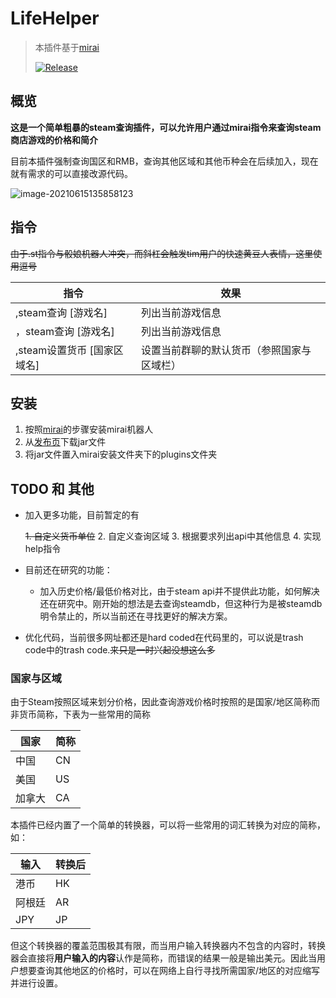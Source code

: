 # LifeHelper

> 本插件基于[mirai](https://github.com/mamoe/mirai-console)
>
> [![Release](https://img.shields.io/badge/release-v0.1--pre-green)](https://img.shields.io/badge/release-v0.1--pre-green)





## 概览

**这是一个简单粗暴的steam查询插件，可以允许用户通过mirai指令来查询steam商店游戏的价格和简介**



目前本插件强制查询国区和RMB，查询其他区域和其他币种会在后续加入，现在就有需求的可以直接改源代码。

![image-20210615135858123](i1.png)






## 指令

~~由于.st指令与骰娘机器人冲突，而斜杠会触发tim用户的快速黄豆人表情，这里使用逗号~~

| 指令                | 效果             |
| ------------------- | ---------------- |
| ,steam查询  [游戏名] | 列出当前游戏信息 |
| ，steam查询 [游戏名] | 列出当前游戏信息 |
| ,steam设置货币 [国家区域名] | 设置当前群聊的默认货币（参照国家与区域栏） |

##### 



## 安装

1. 按照[mirai](https://github.com/mamoe/mirai-console)的步骤安装mirai机器人
2. 从[发布页](https://github.com/Pmx990/Mirai-Steam-Plugin/releases/tag/v0.1)下载jar文件
3. 将jar文件置入mirai安装文件夹下的plugins文件夹



## TODO 和 其他

* 加入更多功能，目前暂定的有

  ~~1. 自定义货币单位~~
  2. 自定义查询区域
  3. 根据要求列出api中其他信息
  4. 实现help指令

* 目前还在研究的功能：

  * 加入历史价格/最低价格对比，由于steam api并不提供此功能，如何解决还在研究中。刚开始的想法是去查询steamdb，但这种行为是被steamdb明令禁止的，所以当前还在寻找更好的解决方案。

* 优化代码，当前很多网址都还是hard coded在代码里的，可以说是trash code中的trash code.~~来只是一时兴起没想这么多~~






### 国家与区域

由于Steam按照区域来划分价格，因此查询游戏价格时按照的是国家/地区简称而非货币简称，下表为一些常用的简称

| 国家   | 简称 |
| ------ | ---- |
| 中国   | CN   |
| 美国   | US   |
| 加拿大 | CA   |

本插件已经内置了一个简单的转换器，可以将一些常用的词汇转换为对应的简称，如：

| 输入   | 转换后 |
| ------ | ------ |
| 港币   | HK     |
| 阿根廷 | AR     |
| JPY    | JP     |

但这个转换器的覆盖范围极其有限，而当用户输入转换器内不包含的内容时，转换器会直接将**用户输入的内容**认作是简称，而错误的结果一般是输出美元。因此当用户想要查询其他地区的价格时，可以在网络上自行寻找所需国家/地区的对应缩写并进行设置。

